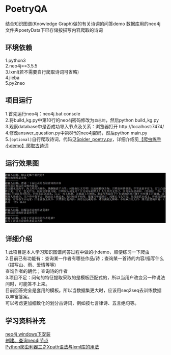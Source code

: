 # PoetryQA
结合知识图谱(Knowledge Graph)做的有关诗词的问答demo 数据库用的neo4j   
文件夹poetyData下已存储按描写内容爬取的诗词

## 环境依赖
1.python3    
2.neo4j==3.5.5    
3.lxml(若不需要自行爬取诗词可省略)    
4.jieba    
5.py2neo

## 项目运行
1.首先运行neo4j：neo4j.bat console    
2.将build_kg.py中第10行的neo4j密码修改为`自己的`，然后python build_kg.py    
3.观察database中是否成功导入节点及关系：浏览器打开 http://localhost:7474/    
4.修改answer_question.py中第8行的neo4j密码，然后python main.py    
5.`[optional]`自行爬取诗词，代码见[Spider_poetry.py](https://github.com/JaniceWuo/PoetryQA/blob/master/Spider_poetry.py)，详细介绍见[【爬虫练手小demo】爬取古诗词](https://blog.csdn.net/qq_25590283/article/details/104632222)

## 运行效果图
![](https://github.com/JaniceWuo/PoetryQA/blob/master/img/1.JPG)

## 详细介绍
1.此项目是本人学习知识图谱问答过程中做的小demo，顺便练习一下爬虫    
2.目前已有功能有：查询某一作者有哪些作品/诗；查询某一首诗的内容/描写什么（描写山、雨、爱情等等)    
                查询作者的朝代；查询诗的作者    
3.项目不足：问句的特征提取采取的是模板匹配式的，所以当用户改变另一种说法问时，可能答不上来。    
           目前回答完全是套用的模板。所以当数据集更大时，应该用seq2seq去训练数据以丰富答案。   
           可以考虑更加细致化的划分古诗词，例如按七言律诗、五言绝句等。 

## 学习资料补充
[neo4j windows下安装](https://www.cnblogs.com/ljhdo/archive/2017/05/19/5521577.html)    
[创建、查询neo4j节点](https://www.cnblogs.com/ljhdo/p/5516793.html)    
[Python爬虫利器三之Xpath语法与lxml库的用法](https://cuiqingcai.com/2621.html)
